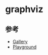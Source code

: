 # graphviz

## 参考

* [Gallery](https://graphviz.org/gallery/)
* [Playground](http://magjac.com/graphviz-visual-editor/)

